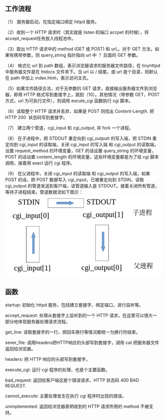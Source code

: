 ## 工作流程
（1） 服务器启动，在指定端口绑定 httpd 服务。           

（2）收到一个 HTTP 请求时（其实就是 listen 的端口 accpet 的时候），将 accept_request任务放入线程池中。

（3）取出 HTTP 请求中的 method (GET 或 POST) 和 url,。对于 GET 方法，如果有携带参数，则 query_string 指针指向 url 中 ？ 后面的 GET 参数。

（4） 格式化 url 到 path 数组，表示浏览器请求的服务器文件路径，在 tinyhttpd 中服务器文件是在 htdocs 文件夹下。当 url 以 / 结尾，或 url 是个目录，则默认在 path 中加上 index.html，表示访问主页。

（5）如果文件路径合法，对于无参数的 GET 请求，直接输出服务器文件到浏览器，即用 HTTP 格式写到套接字上，跳到（10）。其他情况（带参数 GET，POST 方式，url 为可执行文件），则调用 excute_cgi 函数执行 cgi 脚本。

（6）读取整个 HTTP 请求并丢弃，如果是 POST 则找出 Content-Length. 把 HTTP 200  状态码写到套接字。

（7） 建立两个管道，cgi_input 和 cgi_output, 并 fork 一个进程。

（8） 在子进程中，把 STDOUT 重定向到 cgi_outputt 的写入端，把 STDIN 重定向到 cgi_input 的读取端，关闭 cgi_input 的写入端 和 cgi_output 的读取端，设置 request_method 的环境变量，GET 的话设置 query_string 的环境变量，POST 的话设置 content_length 的环境变量，这些环境变量都是为了给 cgi 脚本调用，接着用 execl 运行 cgi 程序。

（9） 在父进程中，关闭 cgi_input 的读取端 和 cgi_output 的写入端，如果 POST 的话，把 POST 数据写入 cgi_input，已被重定向到 STDIN，读取 cgi_output 的管道发送到客户端，该管道输入是 STDOUT。接着关闭所有管道，等待子进程结束。管道数据流如下图示：
![image](https://github.com/Summer8918/httpServer/blob/master/images/%E7%88%B6%E5%AD%90%E8%BF%9B%E7%A8%8B%E7%AE%A1%E9%81%93%E9%80%9A%E4%BF%A1.png)
## 函数
startup: 初始化 httpd 服务，包括建立套接字，绑定端口，进行监听等。

accept_request: 处理从套接字上监听到的一个 HTTP 请求，在这里可以很大一部分地体现服务器处理请求流程。

get_line: 读取套接字的一行，把回车换行等情况都统一为换行符结束。

sever_file: 调用headers把HTTP响应的头部写到套接字，调用 cat 把服务器文件返回给浏览器。

headers: 把 HTTP 响应的头部写到套接字。

execute_cgi: 运行 cgi 程序的处理，也是个主要函数。

bad_request: 返回给客户端这是个错误请求，HTTP 状态码 400 BAD REQUEST.

cannot_execute: 主要处理发生在执行 cgi 程序时出现的错误。

unimplemented: 返回给浏览器表明收到的 HTTP 请求所用的 method 不被支持。
